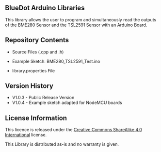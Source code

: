 ## **BlueDot Arduino Libraries**

This library allows the user to program and simultaneously read the outputs of the BME280 Sensor and the TSL2591 Sensor with an Arduino Board.


## **Repository Contents**

* Source Files (.cpp and .h)
* Example Sketch: BME280_TSL2591_Test.ino

* library.properties File


## **Version History**

* V1.0.3 - Public Release Version
* V1.0.4 - Example sketch adapted for NodeMCU boards



## **License Information**

This licence is released under the [Creative Commons ShareAlike 4.0 International](https://creativecommons.org/licenses/by-sa/4.0/) license.

This Library is distributed as-is and no warranty is given.

